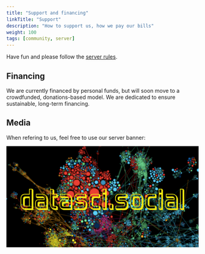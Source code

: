 ```yaml
---
title: "Support and financing"
linkTitle: "Support"
description: "How to support us, how we pay our bills"
weight: 100
tags: [community, server]
---
```


Have fun and please follow the [server rules](/docs/server-rules). 

## Financing
We are currently financed by personal funds, but will soon move to a crowdfunded, donations-based model. We are dedicated to ensure sustainable, long-term financing.

## Media
When refering to us, feel free to use our server banner:

![Server banner](/images/logodatascisocial_full.png "Server banner")